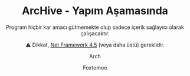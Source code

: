 <h1 align="center">ArcHive - Yapım Aşamasında</h1>
 
<p align="center">
Program hiçbir kar amacı gütmemekte olup sadece içerik sağlayıcı olarak çalışacaktır.
</p>

<p align="center">
<g-emoji ios-version="6.0" fallback-src="https://assets-cdn.github.com/images/icons/emoji/unicode/26a0.png" alias="warning">⚠️</g-emoji> Dikkat, <a href="https://www.microsoft.com/en-us/download/details.aspx?id=30653">Net Framework 4.5</a> (veya daha üstü) gereklidir. </p>


<p align="center">Arch</p>
<p align="center">Foxtomoe</p>
